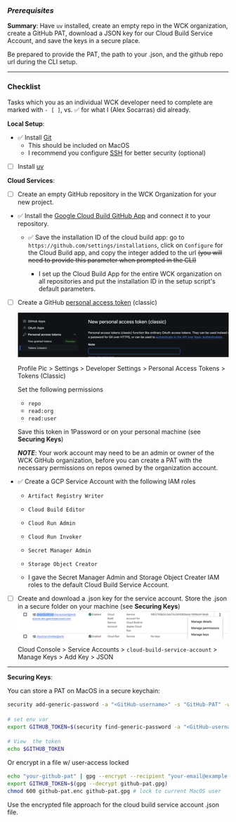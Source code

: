 ### *Prerequisites*

**Summary**: Have `uv` installed, create an empty repo in the WCK organization, create a GitHub PAT, download a JSON key for our Cloud Build Service Account, and save the keys in a secure place. 

Be prepared to provide the PAT, the path to your .json, and the github repo url during the CLI setup. 

---

### Checklist 

Tasks which you as an individual WCK developer need to complete are marked with `- [ ]`, vs. ✅ for what I (Alex Socarras) did already. 

**Local Setup**:

- ✅ Install [Git](https://www.google.com/search?client=firefox-b-1-d&q=git+install)
    - This should be included on MacOS
    - I recommend you configure [SSH](https://docs.github.com/en/authentication/connecting-to-github-with-ssh) for better security (optional)
- [ ] Install [uv](https://docs.astral.sh/uv/getting-started/installation/)

**Cloud Services**: 

- [ ] Create an empty GitHub repository in the WCK Organization for your new project.

* ✅ Install the [Google Cloud Build GitHub App](https://github.com/marketplace/google-cloud-build) and connect it to your repository.   
    - ✅  Save the installation ID of the cloud build app: go to `https://github.com/settings/installations`, click on `Configure` for the Cloud Build app, and copy the integer added to the url  ~~(you will need to provide this parameter when prompted in the CLI)~~

        * I set up the Cloud Build App for the entire WCK organization on all repositories and put the installation ID in the setup script's default parameters.

- [ ] Create a GitHub [personal access token](https://docs.github.com/en/authentication/keeping-your-account-and-data-secure/managing-your-personal-access-tokens) (classic)    

    ![alt text](static/assets/image.png)

    Profile Pic > Settings > Developer Settings > Personal Access Tokens > Tokens (Classic)

    Set the following permissions 
    * `repo`
    * `read:org`
    * `read:user`

    Save this token in 1Password or on your personal machine (see **Securing Keys**)
   
    ***NOTE***: Your work account may need to be an admin or owner of the WCK GitHub organization, before you can create a PAT with the necessary permissions on repos owned by the organization account.

* ✅ Create a GCP Service Account with the following IAM roles
    * `Artifact Registry Writer` 
    * `Cloud Build Editor` 
    * `Cloud Run Admin` 
    * `Cloud Run Invoker` 
    * `Secret Manager Admin` 
    * `Storage Object Creator` 

    * I gave the Secret Manager Admin and Storage Object Creater IAM roles to the default Cloud Build Service Account.

- [ ] Create and download a .json key for the service account. Store the .json in a secure folder on your machine (see **Securing Keys**)
 ![alt text](static/assets/image-1.png)

    Cloud Console > Service Accounts > `cloud-build-service-account` > Manage 
    Keys > Add Key > JSON

--- 

**Securing Keys**: 

You can store a PAT on MacOS in a secure keychain: 

```bash
security add-generic-password -a "<GitHub-username>" -s "GitHub-PAT" -w "<your-pat>"

# set env var 
export GITHUB_TOKEN=$(security find-generic-password -a "<GitHub-username>" -s "GitHub-PAT" -w)

# View  the token 
echo $GITHUB_TOKEN
```

Or encrypt in a file w/ user-access locked

```bash 
echo "your-github-pat" | gpg --encrypt --recipient "your-email@example.com" -o github-pat.gpg
export GITHUB_TOKEN=$(gpg --decrypt github-pat.gpg) 
chmod 600 github-pat.enc github-pat.gpg # lock to current MacOS user 
```

Use the encrypted file approach for the cloud build service account .json file.